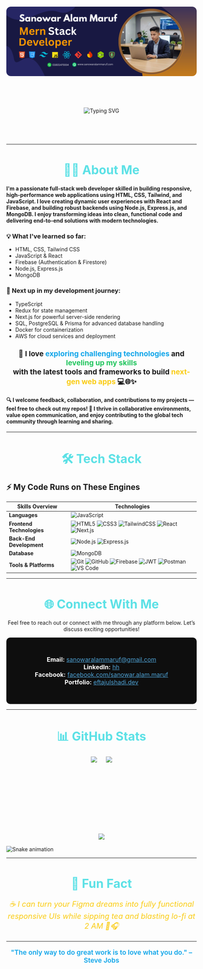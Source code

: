 <!-- Banner Image -->
<p align="center">
  <img src="./img.png" alt="Welcome Banner" style="border-radius:12px; max-width:100%; height:auto;" />
</p>

<div style="display: flex; justify-content: center; margin-top: 5rem; margin-bottom: 5rem;">
  <img
    src="https://readme-typing-svg.herokuapp.com?font=Fira+Code&size=36&duration=2500&pause=1000&color=ed5a00&center=true&vCenter=true&width=1400&lines=Hi+🖐🏻+Welcome+to+My+Darkside+⚫;I+am+Eftajul+Islam+Shadi+🥷🏻;MERN+Stack+Developer+%7C+Full+Stack+Enthusiast;I+thrive+on+exploring+new+technologies;and+solving+complex+problems"
    alt="Typing SVG"
    style="max-width: 100%; height: auto;" />
</div>

---

<!-- 🧑‍💻 About Me -->
<h1 align="center" style="font-size: 2rem; color: #5CE1E6; margin-top: 3rem;">🧑‍💻 About Me</h1>
<h4>
  I'm a passionate full-stack web developer skilled in building responsive, high-performance web applications using HTML, CSS, Tailwind, and JavaScript. I love creating dynamic user experiences with React and Firebase, and building robust backends using Node.js, Express.js, and MongoDB. I enjoy transforming ideas into clean, functional code and delivering end-to-end solutions with modern technologies.
</h4>

<h3>
  💡 What I've learned so far:
</h3>

<ul>
  <li>HTML, CSS, Tailwind CSS</li>
  <li>JavaScript & React</li>
  <li>Firebase (Authentication & Firestore)</li>
  <li>Node.js, Express.js</li>
  <li>MongoDB</li>
</ul>

<h3>
  🚀 Next up in my development journey:
</h3>

<ul>
  <li>TypeScript</li>
  <li>Redux for state management</li>
  <li>Next.js for powerful server-side rendering</li>
  <li>SQL, PostgreSQL & Prisma for advanced database handling</li>
  <li>Docker for containerization</li>
  <li>AWS for cloud services and deployment</li>
</ul>

<h3 align="center" style="font-size:1.2rem;">
  🚀 I love <span style="color:#0ea5e9; font-weight:700;">exploring challenging technologies</span> and 
  <span style="color:#22c55e; font-weight:700;">leveling up my skills</span><br/>
  with the latest tools and frameworks to build 
  <span style="color:#facc15; font-weight:700;">next-gen web apps</span> 💻🌐✨
</h3>

<h4>
  🔍 I welcome feedback, collaboration, and contributions to my projects — feel free to check out my repos!  
  🤝 I thrive in collaborative environments, value open communication, and enjoy contributing to the global tech community through learning and sharing.
</h4>


---

<!-- 🛠️ Tech Stack -->
<h1 align="center" style="font-size: 2rem; color: #5CE1E6; margin-top: 3rem;">🛠️ Tech Stack</h1>

<h2>⚡ My Code Runs on These Engines</h2>

| **Skills Overview**       | **Technologies**                                                                                                                                                          |
|---------------------------|---------------------------------------------------------------------------------------------------------------------------------------------------------------------------|
| **Languages**             | ![JavaScript](https://img.shields.io/badge/-JavaScript-F7DF1E?style=for-the-badge&logo=javascript&logoColor=000) |
| **Frontend Technologies** | ![HTML5](https://img.shields.io/badge/-HTML5-E34F26?style=for-the-badge&logo=html5&logoColor=white) ![CSS3](https://img.shields.io/badge/-CSS3-1572B6?style=for-the-badge&logo=css3) ![TailwindCSS](https://img.shields.io/badge/-TailwindCSS-06B6D4?style=for-the-badge&logo=tailwindcss) ![React](https://img.shields.io/badge/-React-20232A?style=for-the-badge&logo=react) ![Next.js](https://img.shields.io/badge/-Next.js-000?style=for-the-badge&logo=nextdotjs) |
| **Back-End Development**  | ![Node.js](https://img.shields.io/badge/-Node.js-339933?style=for-the-badge&logo=nodedotjs&logoColor=white) ![Express.js](https://img.shields.io/badge/-Express.js-000000?style=for-the-badge&logo=express&logoColor=white) |
| **Database**              | ![MongoDB](https://img.shields.io/badge/-MongoDB-47A248?style=for-the-badge&logo=mongodb&logoColor=white) |
| **Tools & Platforms**     | ![Git](https://img.shields.io/badge/-Git-F05032?style=for-the-badge&logo=git&logoColor=white) ![GitHub](https://img.shields.io/badge/-GitHub-181717?style=for-the-badge&logo=github&logoColor=white) ![Firebase](https://img.shields.io/badge/-Firebase-FFCA28?style=for-the-badge&logo=firebase&logoColor=black) ![JWT](https://img.shields.io/badge/-JWT-000000?style=for-the-badge&logo=JSON%20web%20tokens&logoColor=white) ![Postman](https://img.shields.io/badge/-Postman-FF6C37?style=for-the-badge&logo=postman&logoColor=white) ![VS Code](https://img.shields.io/badge/-VS%20Code-007ACC?style=for-the-badge&logo=visual-studio-code&logoColor=white) |

---

<!-- 📬 Connect With Me -->
<h1 align="center" style="font-size: 2rem; color: #5CE1E6; margin-top: 3rem;">🌐 Connect With Me</h1>

<p style="text-align: center;">Feel free to reach out or connect with me through any platform below. Let’s discuss exciting opportunities!</p>

<section id="contact" style="color: #fff; padding: 2rem; background-color: #0e0e0e; border-radius: 10px; max-width: 700px; margin: auto;">
  <ul style="list-style: none; padding-left: 0; text-align: center; font-size: 1rem;">
    <li><strong>Email:</strong> <a href="sanowaralammaruf@gmail.com" style="color: #4EA1D3;">sanowaralammaruf@gmail.com</a></li>
    <li><strong>LinkedIn:</strong> <a href="" target="_blank" style="color: #4EA1D3;">hh</a></li>
    <li><strong>Facebook:</strong> <a href="https://www.facebook.com/profile.php?id=61582922043895" target="_blank" style="color: #4EA1D3;">facebook.com/sanowar.alam.maruf</a></li>
    <li><strong>Portfolio:</strong> <a href="https://www.eftajulshadi.dev" target="_blank" style="color: #4EA1D3;">eftajulshadi.dev</a></li>
  </ul>
</section>

---

<!-- 📊 GitHub Stats -->
<h1 align="center" style="font-size: 2rem; color: #5CE1E6; margin-top: 3rem;">📊 GitHub Stats</h1>

<div align="center" style="display: flex; justify-content: center; gap: 40px; flex-wrap: wrap; max-width: 600px; margin:auto;">
  <div style="display: flex; gap: 24px; justify-content: center; flex-grow:1; min-width: 320px;">
    <img src="https://github-readme-stats.vercel.app/api?username=ei-shadi&theme=dark&hide_border=false&include_all_commits=false&count_private=false" height="180" />
    <img src="https://nirzak-streak-stats.vercel.app/?user=ei-shadi&theme=dark&hide_border=false" height="180" />
  </div>
</div>

<div align="center" style="margin-top: 24px;">
  <img src="https://github-readme-stats.vercel.app/api/top-langs/?username=ei-shadi&theme=dark&hide_border=false&include_all_commits=false&count_private=false&layout=compact" height="180" />
</div>

<!-- 🐍 Contribution Snake -->
![Snake animation](https://raw.githubusercontent.com/SafuGit/SafuGit/output/github-contribution-grid-snake-dark.svg)

---

<!-- 🎯 Fun Fact -->
<h1 align="center" style="font-size: 2rem; color: #5CE1E6; margin-top: 3rem;">🎯 Fun Fact</h1>

<p align="center" style="font-size: 1.25rem; font-style: italic; color:#facc15;">
  ☕ I can turn your Figma dreams into fully functional responsive UIs while sipping tea and blasting lo-fi at 2 AM 🌙🎧
</p>

---

<p align="center" style="font-size: 1.1rem; font-weight: 600; color:#0ea5e9;">
  "The only way to do great work is to love what you do." – Steve Jobs
</p>